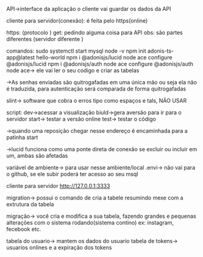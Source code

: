 API->interface da aplicação  o cliente vai guardar os dados da API

cliente para servidor(conexão): é feita pelo https(online)

https: (protocolo )
get: pedindo alguma coisa para API
obs: são partes diferentes (servidor  diferente )

comandos:
sudo systemctl start mysql
node -v
npm init adonis-ts-app@latest hello-world
npm i @adonisjs/lucid
node ace configure @adonisjs/lucid
npm i @adonisjs/auth
node ace configure @adonisjs/auth
node ace-> ele vai ler o seu codigo e criar as tabelas 

->As senhas enviadas são quitrogafadas em uma única mão ou seja ela não é traduzida, para autenticação será comparada de forma quitrogafadas 

slint-> software que cobra o erros tipo como espaços e tals, NÃO USAR 

script:
dev->acessar a visualização 
biuld->gera aversão para ir para o servidor
start-> testar a versão online
test-> testar o código 

->quando uma reposição chegar nesse endereço é encaminhada para a patinha start 

->lucid funciona como uma ponte direta de conexão se excluir ou incluir em um, ambas são afetadas 

variável de ambiente-> para usar nesse ambiente/local
.envi-> não vai para o github, se ele subir poderá ter acesso ao seu msql

cliente para servidor 
http://127.0.0.1:3333  


migration-> possui o comando de cria a tabele resumindo mexe com a extrutura da tabela 

migração-> você cria e modifica a sua tabela, fazendo grandes e pequenas alterações com o sistema rodando(sistema contino)
ex: instagram, fecebook etc.

tabela do usuario-> mantem os dados do usuario
tabela de tokens-> usuarios onlines e a expiração dos tokens 

